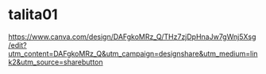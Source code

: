 # talita01

https://www.canva.com/design/DAFgkoMRz_Q/THz7zjDpHnaJw7gWnj5Xsg/edit?utm_content=DAFgkoMRz_Q&utm_campaign=designshare&utm_medium=link2&utm_source=sharebutton
